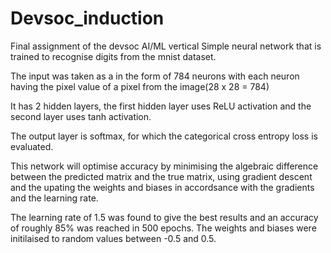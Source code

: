 # Devsoc_induction
Final assignment of the devsoc AI/ML vertical
Simple neural network that is trained to recognise digits from the mnist dataset.

The input was taken as a in the form of 784 neurons with each neuron having the pixel value of a pixel from the image(28 x 28 = 784)

It has 2 hidden layers, the first hidden layer uses ReLU activation and the second layer uses tanh activation.

The output layer is softmax, for which the categorical cross entropy loss is evaluated.

This network will optimise accuracy by minimising the algebraic difference between the predicted matrix and the true matrix, using gradient descent and the upating the weights and biases in accordsance with the gradients and the learning rate.

The learning rate of 1.5 was found to give the best results and an accuracy of roughly 85% was reached in 500 epochs.
The weights and biases were initilaised to random values between -0.5 and 0.5.
